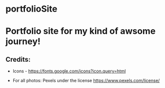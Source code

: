 # portfolioSite

# Portfolio site for my kind of awsome journey! 






## Credits:


* Icons - 
https://fonts.google.com/icons?icon.query=html

* For all photos: Pexels under the license https://www.pexels.com/license/